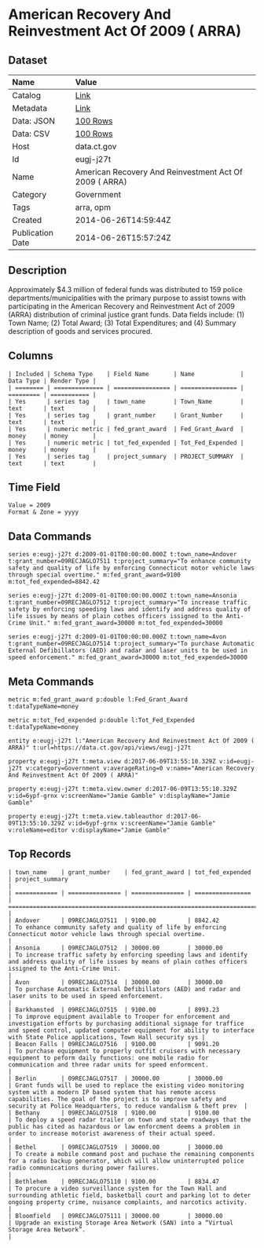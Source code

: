 # American Recovery And Reinvestment Act Of 2009 ( ARRA)

## Dataset

| Name | Value |
| :--- | :---- |
| Catalog | [Link](https://catalog.data.gov/dataset/american-recovery-and-reinvestment-act-of-2009-arra) |
| Metadata | [Link](https://data.ct.gov/api/views/eugj-j27t) |
| Data: JSON | [100 Rows](https://data.ct.gov/api/views/eugj-j27t/rows.json?max_rows=100) |
| Data: CSV | [100 Rows](https://data.ct.gov/api/views/eugj-j27t/rows.csv?max_rows=100) |
| Host | data.ct.gov |
| Id | eugj-j27t |
| Name | American Recovery And Reinvestment Act Of 2009 ( ARRA) |
| Category | Government |
| Tags | arra, opm |
| Created | 2014-06-26T14:59:44Z |
| Publication Date | 2014-06-26T15:57:24Z |

## Description

Approximately $4.3 million of federal funds was distributed to 159 police departments/municipalities with the primary purpose to assist towns with participating in the American Recovery and Reinvestment Act of 2009 (ARRA) distribution of criminal justice grant funds.  Data fields include: (1) Town Name; (2) Total Award; (3) Total Expenditures; and (4) Summary description of goods and services procured.

## Columns

```ls
| Included | Schema Type    | Field Name       | Name             | Data Type | Render Type |
| ======== | ============== | ================ | ================ | ========= | =========== |
| Yes      | series tag     | town_name        | Town_Name        | text      | text        |
| Yes      | series tag     | grant_number     | Grant_Number     | text      | text        |
| Yes      | numeric metric | fed_grant_award  | Fed_Grant_Award  | money     | money       |
| Yes      | numeric metric | tot_fed_expended | Tot_Fed_Expended | money     | money       |
| Yes      | series tag     | project_summary  | PROJECT_SUMMARY  | text      | text        |
```

## Time Field

```ls
Value = 2009
Format & Zone = yyyy
```

## Data Commands

```ls
series e:eugj-j27t d:2009-01-01T00:00:00.000Z t:town_name=Andover t:grant_number=09RECJAGLO7511 t:project_summary="To enhance community safety and quality of life by enforcing Connecticut motor vehicle laws through special overtime." m:fed_grant_award=9100 m:tot_fed_expended=8842.42

series e:eugj-j27t d:2009-01-01T00:00:00.000Z t:town_name=Ansonia t:grant_number=09RECJAGLO7512 t:project_summary="To increase traffic safety by enforcing speeding laws and identify and address quality of life issues by means of plain cothes officers issigned to the Anti-Crime Unit." m:fed_grant_award=30000 m:tot_fed_expended=30000

series e:eugj-j27t d:2009-01-01T00:00:00.000Z t:town_name=Avon t:grant_number=09RECJAGLO7514 t:project_summary="To purchase Automatic External Defibillators (AED) and radar and laser units to be used in speed enforcement." m:fed_grant_award=30000 m:tot_fed_expended=30000
```

## Meta Commands

```ls
metric m:fed_grant_award p:double l:Fed_Grant_Award t:dataTypeName=money

metric m:tot_fed_expended p:double l:Tot_Fed_Expended t:dataTypeName=money

entity e:eugj-j27t l:"American Recovery And Reinvestment Act Of 2009 ( ARRA)" t:url=https://data.ct.gov/api/views/eugj-j27t

property e:eugj-j27t t:meta.view d:2017-06-09T13:55:10.329Z v:id=eugj-j27t v:category=Government v:averageRating=0 v:name="American Recovery And Reinvestment Act Of 2009 ( ARRA)"

property e:eugj-j27t t:meta.view.owner d:2017-06-09T13:55:10.329Z v:id=6ypf-grnx v:screenName="Jamie Gamble" v:displayName="Jamie Gamble"

property e:eugj-j27t t:meta.view.tableauthor d:2017-06-09T13:55:10.329Z v:id=6ypf-grnx v:screenName="Jamie Gamble" v:roleName=editor v:displayName="Jamie Gamble"
```

## Top Records

```ls
| town_name    | grant_number    | fed_grant_award | tot_fed_expended | project_summary                                                                                                                                                                                                                                                 | 
| ============ | =============== | =============== | ================ | =============================================================================================================================================================================================================================================================== | 
| Andover      | 09RECJAGLO7511  | 9100.00         | 8842.42          | To enhance community safety and quality of life by enforcing Connecticut motor vehicle laws through special overtime.                                                                                                                                           | 
| Ansonia      | 09RECJAGLO7512  | 30000.00        | 30000.00         | To increase traffic safety by enforcing speeding laws and identify and address quality of life issues by means of plain cothes officers issigned to the Anti-Crime Unit.                                                                                        | 
| Avon         | 09RECJAGLO7514  | 30000.00        | 30000.00         | To purchase Automatic External Defibillators (AED) and radar and laser units to be used in speed enforcement.                                                                                                                                                   | 
| Barkhamsted  | 09RECJAGLO7515  | 9100.00         | 8993.23          | To improve equipment available to Trooper for enforcement and investigation efforts by purchasing additional signage for traffice and speed control, updated computer equipment for ability to interface with State Police applications, Town Hall security sys | 
| Beacon Falls | 09RECJAGLO7516  | 9100.00         | 9091.20          | To purchase equipment to properly outfit cruisers with necessary equipment to peform daily functions: one mobile radio for communication and three radar units for speed enformcent.                                                                            | 
| Berlin       | 09RECJAGLO7517  | 30000.00        | 30000.00         | Grant funds will be used to replace the existing video monitoring system with a modern IP based system that has remote access capabilities. The goal of the project is to improve safety and security at Police Headquarters, to reduce vandalism & theft prev  | 
| Bethany      | 09RECJAGLO7518  | 9100.00         | 9100.00          | To deploy a speed radar trailer on town and state roadways that the public has cited as hazardous or law enforcment deems a problem in order to increase motorist awareness of their actual speed.                                                              | 
| Bethel       | 09RECJAGLO7519  | 30000.00        | 30000.00         | To create a mobile command post and puchase the remaining components for a radio backup generator, which will allow uninterrupted police radio communications during power failures.                                                                            | 
| Bethlehem    | 09RECJAGLO75110 | 9100.00         | 8834.47          | To procure a video surveillance system for the Town Hall and surrounding athletic field, basketball court and parking lot to deter ongoing property crime, nuisance complaints, and narcotics activity.                                                         | 
| Bloomfield   | 09RECJAGLO75111 | 30000.00        | 30000.00         | Upgrade an existing Storage Area Network (SAN) into a “Virtual Storage Area Network”.                                                                                                                                                                           | 
```